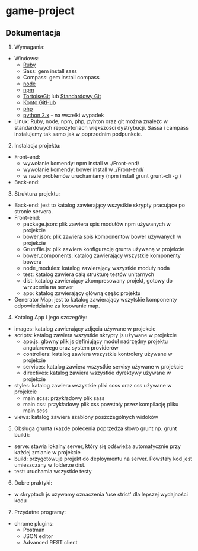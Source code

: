 # game-project

## Dokumentacja

1. Wymagania:
 - Windows:
	- [Ruby](http://dl.bintray.com/oneclick/rubyinstaller/rubyinstaller-2.2.3.exe) 
	- Sass: gem install sass
	- Compass: gem install compass
	- [node](https://nodejs.org/dist/v4.2.1/node-v4.2.1-x64.msi)
	- [npm](https://www.npmjs.com/)
	- [TortoiseGit](https://tortoisegit.org/download/) lub [Standardowy Git](https://git-scm.com/download/win)
	- [Konto GitHub](https://github.com/)
	- [php](http://windows.php.net//downloads/releases/php-5.6.15-Win32-VC11-x86.zip)
	- [python 2.x](https://www.python.org/ftp/python/2.7.10/python-2.7.10.msi) - na wszelki wypadek
 - Linux:
    Ruby, node, npm, php, pyhton oraz git można znaleźc w standardowych repozytoriach większości dystrybucji.
    Sassa i campass instalujemy tak samo jak w poprzednim podpunkcie.

2. Instalacja projektu:
 - Front-end:
 	- wywołanie komendy: npm install w ./Front-end/
 	- wywołanie komendy: bower install w ./Front-end/
 	- w razie problemów uruchamiamy (npm install grunt grunt-cli -g )
 - Back-end:
3. Struktura projektu:
 - Back-end: jest to katalog zawierający wszystkie skrypty pracujące po stronie servera.
 - Front-end:
	- package.json: plik zawiera spis modułów npm używanych w projekcie  
	- bower.json: plik zawiera spis komponentów bower używanych w projekcie
	- Gruntfile.js: plik zawiera konfigurację grunta używaną w projekcie
	- bower_components: katalog zawierający wszystkie komponenty bowera
	- node_modules: katalog zawierający wszystkie moduły noda
	- test: katalog zawiera całą strukturę testów unitarnych
	- dist: katalog zawierający zkompresowany projekt, gotowy do wrzucenia na server
	- app: katalog zawierający główną częśc projektu
 - Generator Map: jest to katalog zawierający wszytskie komponenty odpowiedzialne za losowanie map.

4. Katalog App i jego szczegóły:
 - images: katalog zawierający zdjęcia używane w projekcie
 - scripts: katalog zawiera wszystkie skrypty js używane w projekcie
	- app.js: główny plik js definiujący moduł nadrzędny projektu angularowego oraz system providerów
	- controllers: katalog zawiera wszystkie kontrolery używane w projekcie
	- services: katalog zawiera wszystkie servisy używane w projekcie
	- directives: katalog zawiera wszystkie dyrektywy używane w projekcie
 - styles: katalog zawiera wszystkie pliki scss oraz css używane w projekcie
	- main.scss: przykładowy plik sass
	- main.css: przykładowy plik css powstały przez kompilację pliku main.scss
 - views: katalog zawiera szablony poszczególnych widoków

5. Obsługa grunta (kazde polecenia poprzedza słowo grunt np. grunt build):
 - serve: stawia lokalny server, który się odświeża automatycznie przy każdej zmianie w projekcie
 - build: przygotowuje projekt do deploymentu na server. Powstały kod jest umieszczany w folderze dist.
 - test: uruchamia wszystkie testy

6. Dobre praktyki:
 - w skryptach js używamy oznaczenia 'use strict' dla lepszej wydajności kodu

7. Przydatne programy:
 - chrome plugins:
 	- Postman
 	- JSON editor
 	- Advanced REST client